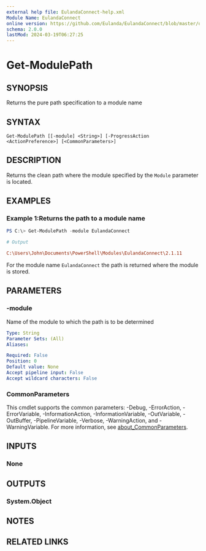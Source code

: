 ```yaml
---
external help file: EulandaConnect-help.xml
Module Name: EulandaConnect
online version: https://github.com/Eulanda/EulandaConnect/blob/master/docs/Get-ModulPath.md
schema: 2.0.0
lastMod: 2024-03-19T06:27:25
---
```


# Get-ModulePath

## SYNOPSIS
Returns the pure path specification to a module name

## SYNTAX

```
Get-ModulePath [[-module] <String>] [-ProgressAction <ActionPreference>] [<CommonParameters>]
```

## DESCRIPTION
Returns the clean path where the module specified by the `Module` parameter is located.

## EXAMPLES

### Example 1:Returns the path to a module name
```powershell
PS C:\> Get-ModulePath -module EulandaConnect
```

```ini
# Output

C:\Users\John\Documents\PowerShell\Modules\EulandaConnect\2.1.11
```

For the module name `EulandaConnect` the path is returned where the module is stored.

## PARAMETERS

### -module
Name of the module to which the path is to be determined

```yaml
Type: String
Parameter Sets: (All)
Aliases:

Required: False
Position: 0
Default value: None
Accept pipeline input: False
Accept wildcard characters: False
```


### CommonParameters
This cmdlet supports the common parameters: -Debug, -ErrorAction, -ErrorVariable, -InformationAction, -InformationVariable, -OutVariable, -OutBuffer, -PipelineVariable, -Verbose, -WarningAction, and -WarningVariable. For more information, see [about_CommonParameters](http://go.microsoft.com/fwlink/?LinkID=113216).

## INPUTS

### None

## OUTPUTS

### System.Object
## NOTES

## RELATED LINKS


